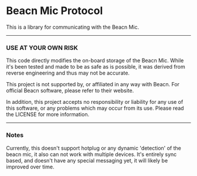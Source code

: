 # Beacn Mic Protocol

This is a library for communicating with the Beacn Mic.

***
### USE AT YOUR OWN RISK
This code directly modifies the on-board storage of the Beacn Mic. While it's been tested and made to be as safe as
is possible, it was derived from reverse engineering and thus may not be accurate.

This project is not supported by, or affiliated in any way with Beacn. For official Beacn software, please refer
to their website.

In addition, this project accepts no responsibility or liability for any use of this software, or any problems
which may occur from its use. Please read the LICENSE for more information.

***
### Notes
Currently, this doesn't support hotplug or any dynamic 'detection' of the beacn mic, it also can not work with 
multiple devices. It's entirely sync based, and doesn't have any special messaging yet, it will likely be improved
over time.